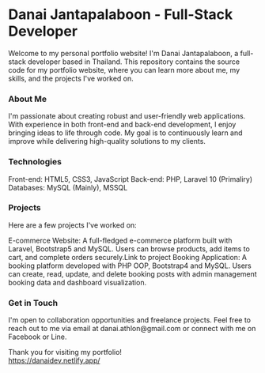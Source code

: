 <h1>Danai Jantapalaboon - Full-Stack Developer</h1>
Welcome to my personal portfolio website! I'm Danai Jantapalaboon, a full-stack developer based in Thailand. This repository contains the source code for my portfolio website, where you can learn more about me, my skills, and the projects I've worked on.

<h3>About Me</h3>
I'm passionate about creating robust and user-friendly web applications. With experience in both front-end and back-end development, I enjoy bringing ideas to life through code. My goal is to continuously learn and improve while delivering high-quality solutions to my clients.

<h3>Technologies</h3>
Front-end: HTML5, CSS3, JavaScript
Back-end: PHP, Laravel 10 (Primaliry)
Databases: MySQL (Mainly), MSSQL

<h3>Projects</h3>
Here are a few projects I've worked on:

E-commerce Website: A full-fledged e-commerce platform built with Laravel, Bootstrap5 and MySQL. Users can browse products, add items to cart, and complete orders securely.Link to project
Booking Application: A booking platform developed with PHP OOP, Bootstrap4 and MySQL. Users can create, read, update, and delete booking posts with admin management booking data and dashboard visualization.

<h3>Get in Touch</h3>
I'm open to collaboration opportunities and freelance projects. Feel free to reach out to me via email at danai.athlon@gmail.com or connect with me on Facebook or Line.

Thank you for visiting my portfolio!
<br>
https://danaidev.netlify.app/
